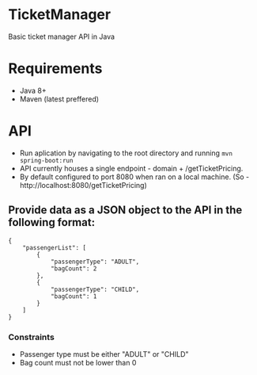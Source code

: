 # TicketManager
Basic ticket manager API in Java


# Requirements
- Java 8+
- Maven (latest preffered)

# API
- Run aplication by navigating to the root directory and running ```mvn spring-boot:run```
- API currently houses a single endpoint - domain + /getTicketPricing.
- By default configured to port 8080 when ran on a local machine. (So - http://localhost:8080/getTicketPricing)

## Provide data as a JSON object to the API in the following format:

```
{
    "passengerList": [
        {
            "passengerType": "ADULT",
            "bagCount": 2
        },
        {
            "passengerType": "CHILD",
            "bagCount": 1
        }
    ]
}
```

### Constraints
- Passenger type must be either "ADULT" or "CHILD"
- Bag count must not be lower than 0
